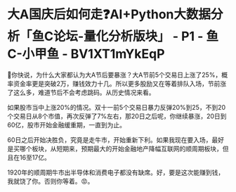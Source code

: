 # 大A国庆后如何走❓AI+Python大数据分析「鱼C论坛-量化分析版块」 - P1 - 鱼C-小甲鱼 - BV1XT1mYkEqP

🎼你快说，为什么大家都认为大A节后要暴涨？大A节前5个交易日上涨了25%，概率资金率更是突破2万，赚钱效力十几。所以更多股励又在等着排队入场，节前涨了这么多，难道节后不会考虑跳码。从历史情况来看。

如果股市当中上涨20%的情况。双十一前5个交易日暴力反弹20%到25，不到20个交易日从8个市值，再次反弹了7%左右，那20日之后呢，你继续暴涨，20日到60亿，股市开始金融缓重期，一直到为止。

60日之后开始决胜负，究竟是走牛市，开始重新下利。如果我现在要入场，最好是买哪个板块，从短期来，预期最大的开始金融地产降幅互联网的顺周期板块，但且在16至17亿。

1920年的顺周期牛市出半导体和消费电子都没有缺席。好，要是这次能赚到钱，我就饶了你。否则你等着。😡。

